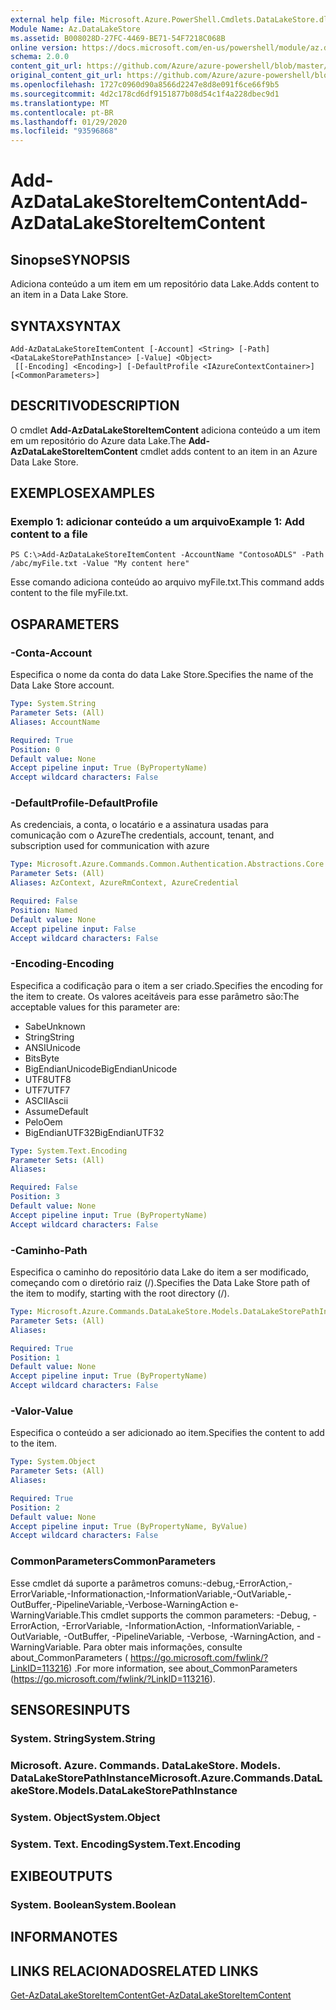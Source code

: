 ```yaml
---
external help file: Microsoft.Azure.PowerShell.Cmdlets.DataLakeStore.dll-Help.xml
Module Name: Az.DataLakeStore
ms.assetid: B008028D-27FC-4469-BE71-54F7218C068B
online version: https://docs.microsoft.com/en-us/powershell/module/az.datalakestore/add-azdatalakestoreitemcontent
schema: 2.0.0
content_git_url: https://github.com/Azure/azure-powershell/blob/master/src/DataLakeStore/DataLakeStore/help/Add-AzDataLakeStoreItemContent.md
original_content_git_url: https://github.com/Azure/azure-powershell/blob/master/src/DataLakeStore/DataLakeStore/help/Add-AzDataLakeStoreItemContent.md
ms.openlocfilehash: 1727c0960d90a8566d2247e8d8e091f6ce66f9b5
ms.sourcegitcommit: 4d2c178cd6df9151877b08d54c1f4a228dbec9d1
ms.translationtype: MT
ms.contentlocale: pt-BR
ms.lasthandoff: 01/29/2020
ms.locfileid: "93596868"
---
```

# <span data-ttu-id="88bbc-101">Add-AzDataLakeStoreItemContent</span><span class="sxs-lookup"><span data-stu-id="88bbc-101">Add-AzDataLakeStoreItemContent</span></span>

## <span data-ttu-id="88bbc-102">Sinopse</span><span class="sxs-lookup"><span data-stu-id="88bbc-102">SYNOPSIS</span></span>
<span data-ttu-id="88bbc-103">Adiciona conteúdo a um item em um repositório data Lake.</span><span class="sxs-lookup"><span data-stu-id="88bbc-103">Adds content to an item in a Data Lake Store.</span></span>

## <span data-ttu-id="88bbc-104">SYNTAX</span><span class="sxs-lookup"><span data-stu-id="88bbc-104">SYNTAX</span></span>

```
Add-AzDataLakeStoreItemContent [-Account] <String> [-Path] <DataLakeStorePathInstance> [-Value] <Object>
 [[-Encoding] <Encoding>] [-DefaultProfile <IAzureContextContainer>] [<CommonParameters>]
```

## <span data-ttu-id="88bbc-105">DESCRITIVO</span><span class="sxs-lookup"><span data-stu-id="88bbc-105">DESCRIPTION</span></span>
<span data-ttu-id="88bbc-106">O cmdlet **Add-AzDataLakeStoreItemContent** adiciona conteúdo a um item em um repositório do Azure data Lake.</span><span class="sxs-lookup"><span data-stu-id="88bbc-106">The **Add-AzDataLakeStoreItemContent** cmdlet adds content to an item in an Azure Data Lake Store.</span></span>

## <span data-ttu-id="88bbc-107">EXEMPLOS</span><span class="sxs-lookup"><span data-stu-id="88bbc-107">EXAMPLES</span></span>

### <span data-ttu-id="88bbc-108">Exemplo 1: adicionar conteúdo a um arquivo</span><span class="sxs-lookup"><span data-stu-id="88bbc-108">Example 1: Add content to a file</span></span>
```
PS C:\>Add-AzDataLakeStoreItemContent -AccountName "ContosoADLS" -Path /abc/myFile.txt -Value "My content here"
```

<span data-ttu-id="88bbc-109">Esse comando adiciona conteúdo ao arquivo myFile.txt.</span><span class="sxs-lookup"><span data-stu-id="88bbc-109">This command adds content to the file myFile.txt.</span></span>

## <span data-ttu-id="88bbc-110">OS</span><span class="sxs-lookup"><span data-stu-id="88bbc-110">PARAMETERS</span></span>

### <span data-ttu-id="88bbc-111">-Conta</span><span class="sxs-lookup"><span data-stu-id="88bbc-111">-Account</span></span>
<span data-ttu-id="88bbc-112">Especifica o nome da conta do data Lake Store.</span><span class="sxs-lookup"><span data-stu-id="88bbc-112">Specifies the name of the Data Lake Store account.</span></span>

```yaml
Type: System.String
Parameter Sets: (All)
Aliases: AccountName

Required: True
Position: 0
Default value: None
Accept pipeline input: True (ByPropertyName)
Accept wildcard characters: False
```

### <span data-ttu-id="88bbc-113">-DefaultProfile</span><span class="sxs-lookup"><span data-stu-id="88bbc-113">-DefaultProfile</span></span>
<span data-ttu-id="88bbc-114">As credenciais, a conta, o locatário e a assinatura usadas para comunicação com o Azure</span><span class="sxs-lookup"><span data-stu-id="88bbc-114">The credentials, account, tenant, and subscription used for communication with azure</span></span>

```yaml
Type: Microsoft.Azure.Commands.Common.Authentication.Abstractions.Core.IAzureContextContainer
Parameter Sets: (All)
Aliases: AzContext, AzureRmContext, AzureCredential

Required: False
Position: Named
Default value: None
Accept pipeline input: False
Accept wildcard characters: False
```

### <span data-ttu-id="88bbc-115">-Encoding</span><span class="sxs-lookup"><span data-stu-id="88bbc-115">-Encoding</span></span>
<span data-ttu-id="88bbc-116">Especifica a codificação para o item a ser criado.</span><span class="sxs-lookup"><span data-stu-id="88bbc-116">Specifies the encoding for the item to create.</span></span>
<span data-ttu-id="88bbc-117">Os valores aceitáveis para esse parâmetro são:</span><span class="sxs-lookup"><span data-stu-id="88bbc-117">The acceptable values for this parameter are:</span></span>
- <span data-ttu-id="88bbc-118">Sabe</span><span class="sxs-lookup"><span data-stu-id="88bbc-118">Unknown</span></span>
- <span data-ttu-id="88bbc-119">String</span><span class="sxs-lookup"><span data-stu-id="88bbc-119">String</span></span>
- <span data-ttu-id="88bbc-120">ANSI</span><span class="sxs-lookup"><span data-stu-id="88bbc-120">Unicode</span></span>
- <span data-ttu-id="88bbc-121">Bits</span><span class="sxs-lookup"><span data-stu-id="88bbc-121">Byte</span></span>
- <span data-ttu-id="88bbc-122">BigEndianUnicode</span><span class="sxs-lookup"><span data-stu-id="88bbc-122">BigEndianUnicode</span></span>
- <span data-ttu-id="88bbc-123">UTF8</span><span class="sxs-lookup"><span data-stu-id="88bbc-123">UTF8</span></span>
- <span data-ttu-id="88bbc-124">UTF7</span><span class="sxs-lookup"><span data-stu-id="88bbc-124">UTF7</span></span>
- <span data-ttu-id="88bbc-125">ASCII</span><span class="sxs-lookup"><span data-stu-id="88bbc-125">Ascii</span></span>
- <span data-ttu-id="88bbc-126">Assume</span><span class="sxs-lookup"><span data-stu-id="88bbc-126">Default</span></span>
- <span data-ttu-id="88bbc-127">Pelo</span><span class="sxs-lookup"><span data-stu-id="88bbc-127">Oem</span></span>
- <span data-ttu-id="88bbc-128">BigEndianUTF32</span><span class="sxs-lookup"><span data-stu-id="88bbc-128">BigEndianUTF32</span></span>

```yaml
Type: System.Text.Encoding
Parameter Sets: (All)
Aliases:

Required: False
Position: 3
Default value: None
Accept pipeline input: True (ByPropertyName)
Accept wildcard characters: False
```

### <span data-ttu-id="88bbc-129">-Caminho</span><span class="sxs-lookup"><span data-stu-id="88bbc-129">-Path</span></span>
<span data-ttu-id="88bbc-130">Especifica o caminho do repositório data Lake do item a ser modificado, começando com o diretório raiz (/).</span><span class="sxs-lookup"><span data-stu-id="88bbc-130">Specifies the Data Lake Store path of the item to modify, starting with the root directory (/).</span></span>

```yaml
Type: Microsoft.Azure.Commands.DataLakeStore.Models.DataLakeStorePathInstance
Parameter Sets: (All)
Aliases:

Required: True
Position: 1
Default value: None
Accept pipeline input: True (ByPropertyName)
Accept wildcard characters: False
```

### <span data-ttu-id="88bbc-131">-Valor</span><span class="sxs-lookup"><span data-stu-id="88bbc-131">-Value</span></span>
<span data-ttu-id="88bbc-132">Especifica o conteúdo a ser adicionado ao item.</span><span class="sxs-lookup"><span data-stu-id="88bbc-132">Specifies the content to add to the item.</span></span>

```yaml
Type: System.Object
Parameter Sets: (All)
Aliases:

Required: True
Position: 2
Default value: None
Accept pipeline input: True (ByPropertyName, ByValue)
Accept wildcard characters: False
```

### <span data-ttu-id="88bbc-133">CommonParameters</span><span class="sxs-lookup"><span data-stu-id="88bbc-133">CommonParameters</span></span>
<span data-ttu-id="88bbc-134">Esse cmdlet dá suporte a parâmetros comuns:-debug,-ErrorAction,-ErrorVariable,-Informationaction,-InformationVariable,-OutVariable,-OutBuffer,-PipelineVariable,-Verbose-WarningAction e-WarningVariable.</span><span class="sxs-lookup"><span data-stu-id="88bbc-134">This cmdlet supports the common parameters: -Debug, -ErrorAction, -ErrorVariable, -InformationAction, -InformationVariable, -OutVariable, -OutBuffer, -PipelineVariable, -Verbose, -WarningAction, and -WarningVariable.</span></span> <span data-ttu-id="88bbc-135">Para obter mais informações, consulte about_CommonParameters ( https://go.microsoft.com/fwlink/?LinkID=113216) .</span><span class="sxs-lookup"><span data-stu-id="88bbc-135">For more information, see about_CommonParameters (https://go.microsoft.com/fwlink/?LinkID=113216).</span></span>

## <span data-ttu-id="88bbc-136">SENSORES</span><span class="sxs-lookup"><span data-stu-id="88bbc-136">INPUTS</span></span>

### <span data-ttu-id="88bbc-137">System. String</span><span class="sxs-lookup"><span data-stu-id="88bbc-137">System.String</span></span>

### <span data-ttu-id="88bbc-138">Microsoft. Azure. Commands. DataLakeStore. Models. DataLakeStorePathInstance</span><span class="sxs-lookup"><span data-stu-id="88bbc-138">Microsoft.Azure.Commands.DataLakeStore.Models.DataLakeStorePathInstance</span></span>

### <span data-ttu-id="88bbc-139">System. Object</span><span class="sxs-lookup"><span data-stu-id="88bbc-139">System.Object</span></span>

### <span data-ttu-id="88bbc-140">System. Text. Encoding</span><span class="sxs-lookup"><span data-stu-id="88bbc-140">System.Text.Encoding</span></span>

## <span data-ttu-id="88bbc-141">EXIBE</span><span class="sxs-lookup"><span data-stu-id="88bbc-141">OUTPUTS</span></span>

### <span data-ttu-id="88bbc-142">System. Boolean</span><span class="sxs-lookup"><span data-stu-id="88bbc-142">System.Boolean</span></span>

## <span data-ttu-id="88bbc-143">INFORMA</span><span class="sxs-lookup"><span data-stu-id="88bbc-143">NOTES</span></span>

## <span data-ttu-id="88bbc-144">LINKS RELACIONADOS</span><span class="sxs-lookup"><span data-stu-id="88bbc-144">RELATED LINKS</span></span>

[<span data-ttu-id="88bbc-145">Get-AzDataLakeStoreItemContent</span><span class="sxs-lookup"><span data-stu-id="88bbc-145">Get-AzDataLakeStoreItemContent</span></span>](./Get-AzDataLakeStoreItemContent.md)


